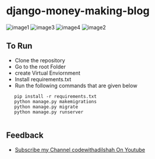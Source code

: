 # django-money-making-blog
![image1](https://user-images.githubusercontent.com/44570520/158066946-19f4d81a-5755-4ce1-a036-8574bfd3e628.PNG)
![image3](https://user-images.githubusercontent.com/44570520/158066975-c6c89aef-73fb-41da-b0ef-14b6f4990b66.PNG)
![image4](https://user-images.githubusercontent.com/44570520/158066978-0f55dc0b-8b99-4ba5-a630-331f0ec70419.PNG)
![image2](https://user-images.githubusercontent.com/44570520/158066979-fbb60223-e9b0-406d-9742-78927de36ed7.PNG)

## To Run
+ Clone the repository
+ Go to the root Folder 
+ create Virtual Enviornment
+ Install requirements.txt
+ Run the following commands that are given below 

```
   pip install -r requirements.txt
   python manage.py makemigrations
   python manage.py migrate
   python manage.py runserver
   
```

## Feedback
- [Subscribe my Channel codewithadilshah On Youtube](https://www.youtube.com/channel/UCNKFYg9bLSU6fvJso7Sh0Nw)
